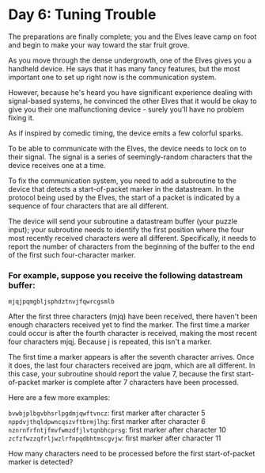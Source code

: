 # Day 6: Tuning Trouble #

The preparations are finally complete; you and the Elves leave camp on foot and begin to make your way toward the star fruit grove.

As you move through the dense undergrowth, one of the Elves gives you a handheld device. He says that it has many fancy features, but the most important one to set up right now is the communication system.

However, because he's heard you have significant experience dealing with signal-based systems, he convinced the other Elves that it would be okay to give you their one malfunctioning device - surely you'll have no problem fixing it.

As if inspired by comedic timing, the device emits a few colorful sparks.

To be able to communicate with the Elves, the device needs to lock on to their signal. The signal is a series of seemingly-random characters that the device receives one at a time.

To fix the communication system, you need to add a subroutine to the device that detects a start-of-packet marker in the datastream. In the protocol being used by the Elves, the start of a packet is indicated by a sequence of four characters that are all different.

The device will send your subroutine a datastream buffer (your puzzle input); your subroutine needs to identify the first position where the four most recently received characters were all different. Specifically, it needs to report the number of characters from the beginning of the buffer to the end of the first such four-character marker.

### For example, suppose you receive the following datastream buffer:

```mjqjpqmgbljsphdztnvjfqwrcgsmlb```

After the first three characters (mjq) have been received, there haven't been enough characters received yet to find the marker. The first time a marker could occur is after the fourth character is received, making the most recent four characters mjqj. Because j is repeated, this isn't a marker.

The first time a marker appears is after the seventh character arrives. Once it does, the last four characters received are jpqm, which are all different. In this case, your subroutine should report the value 7, because the first start-of-packet marker is complete after 7 characters have been processed.

Here are a few more examples:

```bvwbjplbgvbhsrlpgdmjqwftvncz```: first marker after character 5
```nppdvjthqldpwncqszvftbrmjlhg```: first marker after character 6
```nznrnfrfntjfmvfwmzdfjlvtqnbhcprsg```: first marker after character 10
```zcfzfwzzqfrljwzlrfnpqdbhtmscgvjw```: first marker after character 11

How many characters need to be processed before the first start-of-packet marker is detected?

